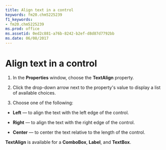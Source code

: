 ```yaml
---
title: Align text in a control
keywords: fm20.chm5225239
f1_keywords:
- fm20.chm5225239
ms.prod: office
ms.assetid: 0ed2c881-a76b-8242-b2ef-d8d87d7792bb
ms.date: 06/08/2017
---
```



# Align text in a control




1. In the  **Properties** window, choose the **TextAlign** property.
    
2. Click the drop-down arrow next to the property's value to display a list of available choices.
    
3. Choose one of the following:
    
    
    
  -  **Left** — to align the text with the left edge of the control.
    
  -  **Right** — to align the text with the right edge of the control.
    
  -  **Center** — to center the text relative to the length of the control.
    

    
    



 **TextAlign** is available for a **ComboBox**, **Label**, and **TextBox**.

